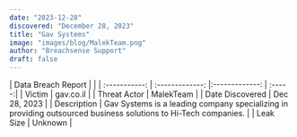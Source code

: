 ```yaml
---
date: "2023-12-28"
discovered: "December 28, 2023"
title: "Gav Systems"
image: "images/blog/MalekTeam.png"
author: "Breachsense Support"
draft: false
---
```


| Data Breach Report           |              | 
| :-----------: | :-------------:     |:-------------:    | :-----:|
| Victim      | gav.co.il      | 
| Threat Actor      | MalekTeam      | 
| Date Discovered      | Dec 28, 2023      | 
| Description      | Gav Systems is a leading company specializing in providing outsourced business solutions to Hi-Tech companies.      | 
| Leak Size      | Unknown      | 

